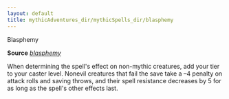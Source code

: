 ```yaml
---
layout: default
title: mythicAdventures_dir/mythicSpells_dir/blasphemy
---
```

Blasphemy

**Source** [_blasphemy_](../../spells_dir/blasphemy#_blasphemy)

When determining the spell's effect on non-mythic creatures, add your tier to your caster level. Nonevil creatures that fail the save take a –4 penalty on attack rolls and saving throws, and their spell resistance decreases by 5 for as long as the spell's other effects last.

